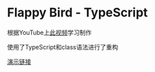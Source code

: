 # Flappy Bird - TypeScript

根据YouTube上[此视频](https://www.youtube.com/watch?v=0ArCFchlTq4)学习制作

使用了TypeScript和class语法进行了重构

[演示链接](https://blingblingredstar.github.io/flappy-bird-typescript/dist/index.html)
